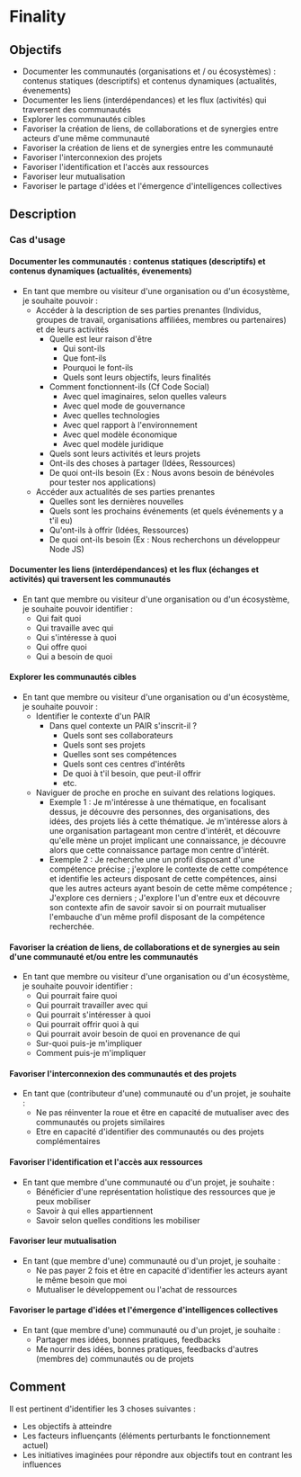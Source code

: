# Finality
## Objectifs

- Documenter les communautés (organisations et / ou écosystèmes) : contenus statiques (descriptifs) et contenus dynamiques (actualités, évenements)
- Documenter les liens (interdépendances) et les flux (activités) qui traversent des communautés
- Explorer les communautés cibles
- Favoriser la création de liens, de collaborations et de synergies entre acteurs d'une même communauté
- Favoriser la création de liens et de synergies entre les communauté
- Favoriser l'interconnexion des projets 
- Favoriser l'identification et l'accès aux ressources 
- Favoriser leur mutualisation 
- Favoriser le partage d'idées et l'émergence d'intelligences collectives


## Description

### Cas d'usage
#### Documenter les communautés : contenus statiques (descriptifs) et contenus dynamiques (actualités, évenements)
- En tant que membre ou visiteur d'une organisation ou d'un écosystème, je souhaite pouvoir : 
  - Accéder à la description de ses parties prenantes (Individus, groupes de travail, organisations affiliées, membres ou partenaires) et de leurs activités
    - Quelle est leur raison d'être 
      - Qui sont-ils
      - Que font-ils 
      - Pourquoi le font-ils
      - Quels sont leurs objectifs, leurs finalités
    - Comment fonctionnent-ils (Cf Code Social)
      - Avec quel imaginaires, selon quelles valeurs
      - Avec quel mode de gouvernance
      - Avec quelles technologies
      - Avec quel rapport à l'environnement
      - Avec quel modèle économique 
      - Avec quel modèle juridique  
    - Quels sont leurs activités et leurs projets
    - Ont-ils des choses à partager (Idées, Ressources)
    - De quoi ont-ils besoin (Ex : Nous avons besoin de bénévoles pour tester nos applications)
  - Accéder aux actualités de ses parties prenantes
    - Quelles sont les dernières nouvelles
    - Quels sont les prochains événements (et quels événements y a t'il eu)
    - Qu'ont-ils à offrir (Idées, Ressources)
    - De quoi ont-ils besoin (Ex : Nous recherchons un développeur Node JS)

#### Documenter les liens (interdépendances) et les flux (échanges et activités) qui traversent les communautés 
- En tant que membre ou visiteur d'une organisation ou d'un écosystème, je souhaite pouvoir identifier :
  - Qui fait quoi
  - Qui travaille avec qui
  - Qui s'intéresse à quoi
  - Qui offre quoi
  - Qui a besoin de quoi

#### Explorer les communautés cibles
- En tant que membre ou visiteur d'une organisation ou d'un écosystème, je souhaite pouvoir :
  - Identifier le contexte d'un PAIR
    - Dans quel contexte un PAIR s'inscrit-il ? 
      - Quels sont ses collaborateurs 
      - Quels sont ses projets
      - Quelles sont ses compétences 
      - Quels sont ces centres d'intérêts 
      - De quoi à t'il besoin, que peut-il offrir 
      - etc.
  - Naviguer de proche en proche en suivant des relations logiques. 
    - Exemple 1 : Je m'intéresse à une thématique, en focalisant dessus, je découvre des personnes, des organisations, des idées, des projets liés à cette thématique. Je m'intéresse alors à une organisation partageant mon centre d'intérêt, et découvre qu'elle mène un projet implicant une connaissance, je découvre alors que cette connaissance partage mon centre d'intérêt. 
    - Exemple 2 : Je recherche une un profil disposant d'une compétence précise ; j'explore le contexte de cette compétence et identifie les acteurs disposant de cette compétences, ainsi que les autres acteurs ayant besoin de cette même compétence ; J'explore ces derniers ; J'explore l'un d'entre eux et découvre son contexte afin de savoir savoir si on pourrait mutualiser l'embauche d'un même profil disposant de la compétence recherchée.

#### Favoriser la création de liens, de collaborations et de synergies au sein d'une communauté et/ou entre les communautés 
- En tant que membre ou visiteur d'une organisation ou d'un écosystème, je souhaite pouvoir identifier :
  - Qui pourrait faire quoi 
  - Qui pourrait travailler avec qui 
  - Qui pourrait s'intéresser à quoi 
  - Qui pourrait offrir quoi à qui 
  - Qui pourrait avoir besoin de quoi en provenance de qui
  - Sur-quoi puis-je m'impliquer
  - Comment puis-je m'impliquer

#### Favoriser l'interconnexion des communautés et des projets
- En tant que (contributeur d'une) communauté ou d'un projet, je souhaite : 
  - Ne pas réinventer la roue et être en capacité de mutualiser avec des communautés ou projets similaires
  - Etre en capacité d'identifier des communautés ou des projets complémentaires

#### Favoriser l'identification et l'accès aux ressources 
- En tant que membre d'une communauté ou d'un projet, je souhaite : 
  - Bénéficier d'une représentation holistique des ressources que je peux mobiliser
  - Savoir à qui elles appartiennent
  - Savoir selon quelles conditions les mobiliser
  
#### Favoriser leur mutualisation 
- En tant (que membre d'une) communauté ou d'un projet, je souhaite : 
  - Ne pas payer 2 fois et être en capacité d'identifier les acteurs ayant le même besoin que moi
  - Mutualiser le développement ou l'achat de ressources 
  
#### Favoriser le partage d'idées et l'émergence d'intelligences collectives
- En tant (que membre d'une) communauté ou d'un projet, je souhaite : 
  - Partager mes idées, bonnes pratiques, feedbacks
  - Me nourrir des idées, bonnes pratiques, feedbacks d'autres (membres de) communautés ou de projets
  


## Comment

Il est pertinent d'identifier les 3 choses suivantes :
* Les objectifs à atteindre
* Les facteurs influençants (éléments perturbants le fonctionnement actuel)
* Les initiatives imaginées pour répondre aux objectifs tout en contrant les influences
